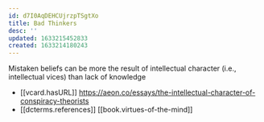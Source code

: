 ```yaml
---
id: d7I0AqDEHCUjrzpTSgtXo
title: Bad Thinkers
desc: ''
updated: 1633215452833
created: 1633214180243
---
```

Mistaken beliefs can be more the result of intellectual character (i.e., intellectual vices) than lack of knowledge

- [[vcard.hasURL]] https://aeon.co/essays/the-intellectual-character-of-conspiracy-theorists
- [[dcterms.references]] [[book.virtues-of-the-mind]]


